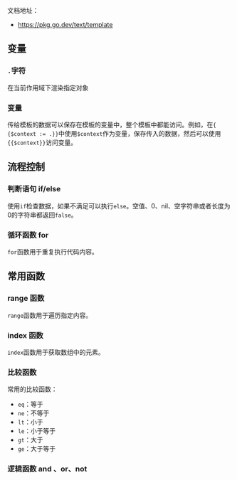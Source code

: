 文档地址：

- <https://pkg.go.dev/text/template>

## 变量

### `.`字符

在当前作用域下渲染指定对象

### 变量

传给模板的数据可以保存在模板的变量中，整个模板中都能访问。例如，在`{ {$context := .}}`中使用`$context`作为变量，保存传入的数据，然后可以使用`{{$context}}`访问变量。

## 流程控制

### 判断语句 if/else

使用`if`检查数据，如果不满足可以执行`else`。空值、0、nil、空字符串或者长度为0的字符串都返回`false`。

### 循环函数 for

`for`函数用于重复执行代码内容。

## 常用函数

### range 函数

`range`函数用于遍历指定内容。

### index 函数

`index`函数用于获取数组中的元素。

### 比较函数

常用的比较函数：

- `eq`：等于
- `ne`：不等于
- `lt`：小于
- `le`：小于等于
- `gt`：大于
- `ge`：大于等于

### 逻辑函数 and 、or、not

